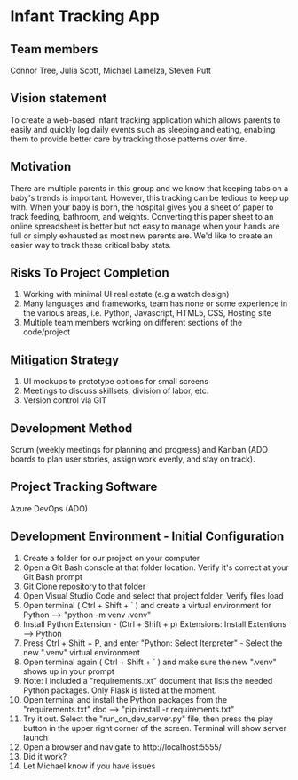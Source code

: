# Infant Tracking App
## Team members
Connor Tree, Julia Scott, Michael Lamelza, Steven Putt  

## Vision statement
To create a web-based infant tracking application which allows parents to easily and quickly log daily events such as sleeping and eating, enabling them to provide better care by tracking those patterns over time.

## Motivation
There are multiple parents in this group and we know that keeping tabs on a baby's trends is important. However, this tracking can be tedious to keep up with. When your baby is born, the hospital gives you a sheet of paper to track feeding, bathroom, and weights. Converting this paper sheet to an online spreadsheet is better but not easy to manage when your hands are full or simply exhausted as most new parents are. We'd like to create an easier way to track these critical baby stats.

## Risks To Project Completion
1. Working with minimal UI real estate (e.g a watch design)
2. Many languages and frameworks, team has none or some experience in the various areas, i.e. Python, Javascript, HTML5, CSS, Hosting site
3. Multiple team members working on different sections of the code/project

## Mitigation Strategy
1. UI mockups to prototype options for small screens
2. Meetings to discuss skillsets, division of labor, etc.
3. Version control via GIT 

## Development Method
Scrum (weekly meetings for planning and progress) and Kanban (ADO boards to plan user stories, assign work evenly, and stay on track). 

## Project Tracking Software
Azure DevOps (ADO)

## Development Environment - Initial Configuration
1. Create a folder for our project on your computer
2. Open a Git Bash console at that folder location. Verify it's correct at your Git Bash prompt
3. Git Clone repository to that folder
4. Open Visual Studio Code and select that project folder. Verify files load
5. Open terminal ( Ctrl + Shift + ` ) and create a virtual environment for Python --> "python -m venv .venv"
6. Install Python Extension - (Ctrl + Shift + p) Extensions: Install Extentions --> Python
7. Press Ctrl + Shift + P, and enter "Python: Select Iterpreter" - Select the new ".venv" virtual environment
8. Open terminal again ( Ctrl + Shift + ` ) and make sure the new ".venv" shows up in your prompt
9. Note: I included a "requirements.txt" document that lists the needed Python packages. Only Flask is listed at the moment.
10. Open terminal and install the Python packages from the "requirements.txt" doc --> "pip install -r requirements.txt"
11. Try it out. Select the "run_on_dev_server.py" file, then press the play button in the upper right corner of the screen. Terminal will show server launch
12. Open a browser and navigate to http://localhost:5555/
13. Did it work?
14. Let Michael know if you have issues
